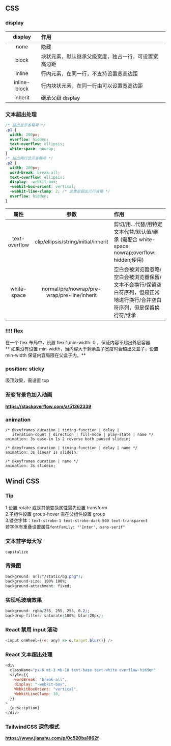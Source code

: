 ## CSS

### display

|   display    | 作用                                                 |
| :----------: | :--------------------------------------------------- |
|     none     | 隐藏                                                 |
|    block     | 块状元素，默认继承父级宽度，独占一行，可设置宽高边距 |
|    inline    | 行内元素，在同一行，不支持设置宽高边距               |
| inline-block | 行内块状元素，在同一行由可以设置宽高边距             |
|   inherit    | 继承父级 display                                     |

### 文本超出处理

```css
/* 超出显示省略号 */
.p1 {
  width: 200px;
  overflow: hidden;
  text-overflow: ellipsis;
  white-space: nowrap;
}
/* 超出两行显示省略号 */
.p2 {
  width: 200px;
  word-break: break-all;
  text-overflow: ellipsis;
  display: -webkit-box;
  -webkit-box-orient: vertical;
  -webkit-line-clamp: 2; /* 这里是超出几行省略 */
  overflow: hidden;
}
```

|     属性      |                    参数                     | 作用                                                                                                                      |
| :-----------: | :-----------------------------------------: | :------------------------------------------------------------------------------------------------------------------------ |
| text-overflow |    clip/ellipsis/string/initial/inherit     | 剪切/用...代替/用特定文本代替/默认值/继承 (需配合 white-space: nowrap;overflow: hidden;使用)                              |
|  white-space  | normal/pre/nowrap/pre-wrap/pre-line/inherit | 空白会被浏览器忽略/空白会被浏览器保留/文本不会换行/保留空白符序列，但是正常地进行换行/合并空白符序列，但是保留换行符/继承 |

### !!!! flex

在一个 flex 布局中，设置 flex:1,min-width: 0 ，保证内容不超出外层容器  
** 如果没有设置 min-width，当内容大于剩余盒子宽度时会超出父盒子，设置 min-width 保证内容局限在父盒子内。**

### position: sticky

吸顶效果，需设置 top

### 渐变背景色加入动画

**https://stackoverflow.com/a/51362339**

### animation

```
/* @keyframes duration | timing-function | delay |
   iteration-count | direction | fill-mode | play-state | name */
animation: 3s ease-in 1s 2 reverse both paused slidein;

/* @keyframes duration | timing-function | delay | name */
animation: 3s linear 1s slidein;

/* @keyframes duration | name */
animation: 3s slidein;
```

## Windi CSS

### Tip

1.设置 rotate 或是其他变换属性需先设置 transform  
2.子组件设置 group-hover 需在父组件设置 group  
3.镂空字体：`text-stroke-1 text-stroke-dark-500 text-transparent`  
若字体有重叠设置属性`fontFamily: "'Inter', sans-serif" `

### 文本首字母大写

`capitalize`

### 背景图

```css
background: url("/static/bg.png");
background-size: 100% 100%;
background-attachment: fixed;
```

### 实现毛玻璃效果

```css
background: rgba(255, 255, 255, 0.2);
backdrop-filter: saturate(180%) blur(20px);
```

### React 禁用 input 滚动

```javascript
<input onWheel={(e: any) => e.target.blur()} />
```

### React 文本超出处理

```javascript
<div
  className="px-6 mt-3 mb-10 text-base text-white overflow-hidden"
  style={{
    wordBreak: "break-all",
    display: "-webkit-box",
    WebkitBoxOrient: "vertical",
    WebkitLineClamp: 10,
  }}
>
  {description}
</div>
```

### TailwindCSS 深色模式

**https://www.jianshu.com/p/0c520ba1862f**

